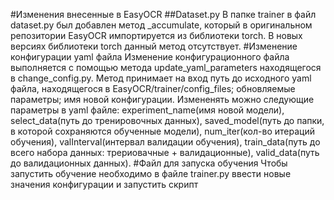 #Изменения внесенные в EasyOCR
##Dataset.py
В папке trainer в файл dataset.py был добавлен метод _accumulate, который в оригинальном репозитории EasyOCR импортируется из библиотеки torch. В новых версиях библиотеки torch данный метод отсутствует.
#Изменение конфигурации yaml файла
Изменение конфигурационного файла выполняется с помощью метода update_yaml_parameters находящегося в change_config.py. Метод принимает на вход путь до исходного yaml файла, находящегося в EasyOCR/trainer/config_files; обновляемые параметры; имя новой конфигурации.
Измененять можно следующие параметры в yaml файле: experiment_name(имя новой модели), select_data(путь до тренировочных данных), saved_model(путь до папки, в которой сохраняются обученные модели), num_iter(кол-во итераций обучения), valInterval(интервал валидации обучения), train_data(путь до всего набора данных: трериовачные + валидационные), valid_data(путь до валидационных данных).
#Файл для запуска обучения
Чтобы запустить обучение необходимо в файле trainer.py ввести новые значения конфигурации и запустить скрипт
